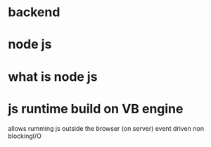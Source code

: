 # backend
# node js
# what is node js
# js runtime build on VB engine
allows rumming js outside the browser (on server)
event driven non blockingI/O
